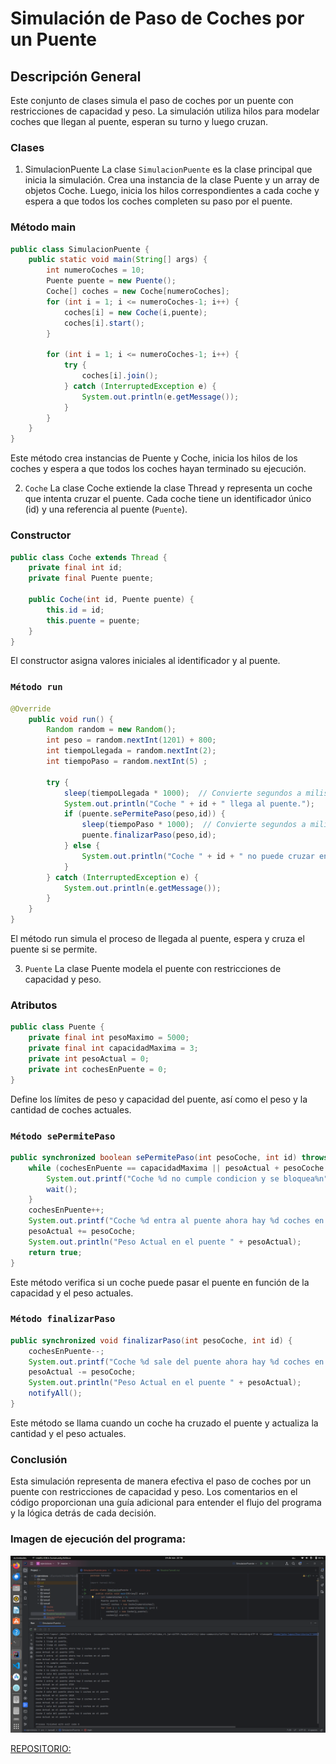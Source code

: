 # Simulación de Paso de Coches por un Puente

## Descripción General

Este conjunto de clases simula el paso de coches por un puente con restricciones de capacidad y peso. La simulación
utiliza hilos para modelar coches que llegan al puente, esperan su turno y luego cruzan.

### Clases
1. SimulacionPuente
   La clase `SimulacionPuente` es la clase principal que inicia la simulación. Crea una instancia de la clase Puente y 
   un array de objetos Coche. Luego, inicia los hilos correspondientes a cada coche y espera a que todos los coches 
   completen su paso por el puente.

### Método main

```java
public class SimulacionPuente {
    public static void main(String[] args) {
        int numeroCoches = 10;
        Puente puente = new Puente();
        Coche[] coches = new Coche[numeroCoches];
        for (int i = 1; i <= numeroCoches-1; i++) {
            coches[i] = new Coche(i,puente);
            coches[i].start();
        }

        for (int i = 1; i <= numeroCoches-1; i++) {
            try {
                coches[i].join();
            } catch (InterruptedException e) {
                System.out.println(e.getMessage());
            }
        }
    }
}
```
Este método crea instancias de Puente y Coche, inicia los hilos de los coches y espera a que todos los coches hayan 
terminado su ejecución.

2. `Coche`
   La clase Coche extiende la clase Thread y representa un coche que intenta cruzar el puente. Cada coche tiene un 
   identificador único (id) y una referencia al puente (`Puente`).

### Constructor

```java
public class Coche extends Thread {
    private final int id;
    private final Puente puente;

    public Coche(int id, Puente puente) {
        this.id = id;
        this.puente = puente;
    }
}
```
El constructor asigna valores iniciales al identificador y al puente.

### `Método run`

```java
@Override
    public void run() {
        Random random = new Random();
        int peso = random.nextInt(1201) + 800;
        int tiempoLlegada = random.nextInt(2);
        int tiempoPaso = random.nextInt(5) ;

        try {
            sleep(tiempoLlegada * 1000);  // Convierte segundos a milisegundos
            System.out.println("Coche " + id + " llega al puente.");
            if (puente.sePermitePaso(peso,id)) {
                sleep(tiempoPaso * 1000);  // Convierte segundos a milisegundos
                puente.finalizarPaso(peso,id);
            } else {
                System.out.println("Coche " + id + " no puede cruzar en este momento.");
            }
        } catch (InterruptedException e) {
            System.out.println(e.getMessage());
        }
    }
}

```

El método run simula el proceso de llegada al puente, espera y cruza el puente si se permite.

3. `Puente`
   La clase Puente modela el puente con restricciones de capacidad y peso.

### Atributos

```java
public class Puente {
    private final int pesoMaximo = 5000;
    private final int capacidadMaxima = 3;
    private int pesoActual = 0;
    private int cochesEnPuente = 0;
}
```
Define los límites de peso y capacidad del puente, así como el peso y la cantidad de coches actuales.

### `Método sePermitePaso`

```java
public synchronized boolean sePermitePaso(int pesoCoche, int id) throws InterruptedException {
    while (cochesEnPuente == capacidadMaxima || pesoActual + pesoCoche > pesoMaximo) {
        System.out.printf("Coche %d no cumple condicion y se bloquea%n", id);
        wait();
    }
    cochesEnPuente++;
    System.out.printf("Coche %d entra al puente ahora hay %d coches en el puente%n", id, cochesEnPuente);
    pesoActual += pesoCoche;
    System.out.println("Peso Actual en el puente " + pesoActual);
    return true;
}

```
Este método verifica si un coche puede pasar el puente en función de la capacidad y el peso actuales.

### `Método finalizarPaso`

```java
public synchronized void finalizarPaso(int pesoCoche, int id) {
    cochesEnPuente--;
    System.out.printf("Coche %d sale del puente ahora hay %d coches en el puente%n", id, cochesEnPuente);
    pesoActual -= pesoCoche;
    System.out.println("Peso Actual en el puente " + pesoActual);
    notifyAll();
}
```
Este método se llama cuando un coche ha cruzado el puente y actualiza la cantidad y el peso actuales.

### Conclusión

Esta simulación representa de manera efectiva el paso de coches por un puente con restricciones de capacidad y peso. 
Los comentarios en el código proporcionan una guía adicional para entender el flujo del programa y la lógica detrás de 
cada decisión.

### Imagen de ejecución del programa:

![imagen](img.png)

[REPOSITORIO:]()